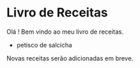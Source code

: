 # Livro de Receitas 
Olá ! Bem vindo ao meu livro de receitas.
 - petisco de salcicha 

 Novas receitas serão adicionadas em breve.

